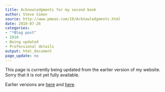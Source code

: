 ```yaml
---
title: Acknowledgments for my second book
author: Steve Simon
source: http://www.pmean.com/10/Acknowledgments.html
date: 2010-07-26
categories:
- "*Blog post"
- 2010
- Being updated
- Professional details
output: html_document
page_update: no
---
```


This page is currently being updated from the earlier version of my website. Sorry that it is not yet fully available.

<!---More--->

Earlier versions are [here][sim1] and [here][sim2].

[sim1]: http://www.pmean.com/10/Acknowledgments.html
[sim2]: http://new.pmean.com/acknowledgments-second-book/

